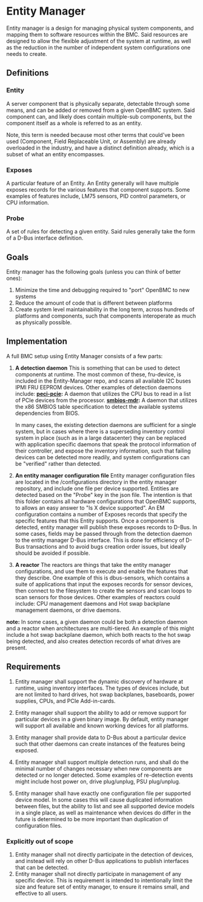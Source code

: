 # Entity Manager

Entity manager is a design for managing physical system components, and mapping
them to software resources within the BMC.  Said resources are designed to allow
the flexible adjustment of the system at runtime, as well as the reduction in
the number of independent system configurations one needs to create.

## Definitions

### Entity
A server component that is physically separate, detectable through some means,
and can be added or removed from a given OpenBMC system.  Said component can,
and likely does contain multiple-sub components, but the component itself as a
whole is referred to as an entity.

Note, this term is needed because most other terms that could've been used
(Component, Field Replaceable Unit, or Assembly) are already overloaded in the
industry, and have a distinct definition already, which is a subset of what an
entity encompasses.

### Exposes
A particular feature of an Entity.  An Entity generally will have multiple
exposes records for the various features that component supports.  Some examples
of features include, LM75 sensors, PID control parameters, or CPU information.

### Probe
A set of rules for detecting a given entity.  Said rules generally take the form
of a D-Bus interface definition.


## Goals
Entity manager has the following goals (unless you can think of better ones):

1. Minimize the time and debugging required to "port" OpenBMC to new systems
2. Reduce the amount of code that is different between platforms
3. Create system level maintainability in the long term, across hundreds of
   platforms and components, such that components interoperate as much as
   physically possible.

## Implementation
A full BMC setup using Entity Manager consists of a few parts:

1. **A detection daemon**  This is something that can be used to detect
   components at runtime.  The most common of these, fru-device, is included in
   the Entity-Manager repo, and scans all available I2C buses IPMI FRU EEPROM
   devices.  Other examples of detection daemons include:
   **[peci-pcie](https://github.com/openbmc/peci-pcie):**
   A daemon that utilizes the CPU bus to read in a list of PCIe devices from
   the processor.
   **[smbios-mdr](https://github.com/openbmc/smbios-mdr):**
   A daemon that utilizes the x86 SMBIOS table specification to detect the
   available systems dependencies from BIOS.

   In many cases, the existing detection daemons are sufficient for a single
   system, but in cases where there is a superseding inventory control system in
   place (such as in a large datacenter) they can be replaced with application
   specific daemons that speak the protocol information of their controller, and
   expose the inventory information, such that failing devices can be detected
   more readily, and system configurations can be "verified" rather than
   detected.

2. **An entity manager configuration file**  Entity manager configuration files
   are located in the /configurations directory in the entity manager
   repository, and include one file per device supported.  Entities are
   detected based on the "Probe" key in the json file.  The intention is that
   this folder contains all hardware configurations that OpenBMC supports, to
   allows an easy answer to "Is X device supported".  An EM configuration
   contains a number of Exposes records that specify the specific features that
   this Entity supports.  Once a component is detected, entity manager will
   publish these exposes records to D-Bus.  In some cases, fields may be passed
   through from the detection daemon to the entity manager D-Bus interface.
   This is done for efficiency of D-Bus transactions and to avoid bugs creation
   order issues, but ideally should be avoided if possible.

3. **A reactor**  The reactors are things that take the entity manager
   configurations, and use them to execute and enable the features that they
   describe.  One example of this is dbus-sensors, which contains a suite of
   applications that input the exposes records for sensor devices, then connect
   to the filesystem to create the sensors and scan loops to scan sensors for
   those devices.  Other examples of reactors could include: CPU management
   daemons and Hot swap backplane management daemons, or drive daemons.

**note:**  In some cases, a given daemon could be both a detection daemon and a
reactor when architectures are multi-tiered.  An example of this might include a
hot swap backplane daemon, which both reacts to the hot swap being detected, and
also creates detection records of what drives are present.

## Requirements

1. Entity manager shall support the dynamic discovery of hardware at runtime,
   using inventory interfaces.  The types of devices include, but are not
   limited to hard drives, hot swap backplanes, baseboards, power supplies,
   CPUs, and PCIe Add-in-cards.

2. Entity manager shall support the ability to add or remove support for
   particular devices in a given binary image.  By default, entity manager will
   support all available and known working devices for all platforms.

3. Entity manager shall provide data to D-Bus about a particular device such that
   other daemons can create instances of the features being exposed.

4. Entity manager shall support multiple detection runs, and shall do the
   minimal number of changes necessary when new components are detected or no
   longer detected.  Some examples of re-detection events might include host
   power on, drive plug/unplug, PSU plug/unplug.

5. Entity manager shall have exactly one configuration file per supported device
   model.  In some cases this will cause duplicated information between files,
   but the ability to list and see all supported device models in a single
   place, as well as maintenance when devices do differ in the future is
   determined to be more important than duplication of configuration files.


### Explicitly out of scope
1. Entity manager shall not directly participate in the detection of devices,
   and instead will rely on other D-Bus applications to publish interfaces that
   can be detected.
2. Entity manager shall not directly participate in management of any specific
   device.  This is requirement is intended to intentionally limit the size and
   feature set of entity manager, to ensure it remains small, and effective to
   all users.

